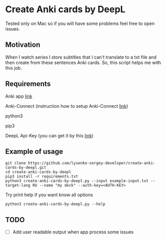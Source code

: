 # Create Anki cards by DeepL

Tested only on Mac so if you will have some problems feel free to open issues.

## Motivation
When I watch series I store subtitles that I can't translate to a txt file and then create from these sentences Anki cards.
So, this script helps me with this job.

## Requirements

Anki app [link](https://apps.ankiweb.net/)

Anki-Connect (instruction how to setup Anki-Connect [link](https://foosoft.net/projects/anki-connect/))

python3

pip3

DeepL Api-Key (you can get it by this [link](https://www.deepl.com/pro-api?cta=header-pro-api))

## Example of usage
```  
git clone https://github.com/lysenko-sergey-developer/create-anki-cards-by-deepl.git
cd create-anki-cards-by-deepl
pip3 install -r requirements.txt 
python3 create-anki-cards-by-deepl.py --input example-input.txt --target-lang RU --name "my deck" --auth-key=<AUTH-KEY>
```

Try print help if you want know all options
```
python3 create-anki-cards-by-deepl.py --help
```

## TODO
- [ ] Add user readable output when app process some issues

